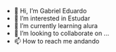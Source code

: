 - 👋 Hi, I’m Gabriel Eduardo
- 👀 I’m interested in Estudar
- 🌱 I’m currently learning alura
- 💞️ I’m looking to collaborate on ...
- 📫 How to reach me andando


